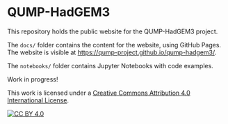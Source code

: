 # QUMP-HadGEM3

This repository holds the public website for the QUMP-HadGEM3 project.

The `docs/` folder contains the content for the website, using GitHub Pages. The website is visible at https://qump-project.github.io/qump-hadgem3/.

The `notebooks/` folder contains Jupyter Notebooks with code examples.

Work in progress!



This work is licensed under a
[Creative Commons Attribution 4.0 International License][cc-by].

[![CC BY 4.0][cc-by-image]][cc-by]

[cc-by]: http://creativecommons.org/licenses/by/4.0/
[cc-by-image]: https://i.creativecommons.org/l/by/4.0/88x31.png
[cc-by-shield]: https://img.shields.io/badge/License-CC%20BY%204.0-lightgrey.svg
